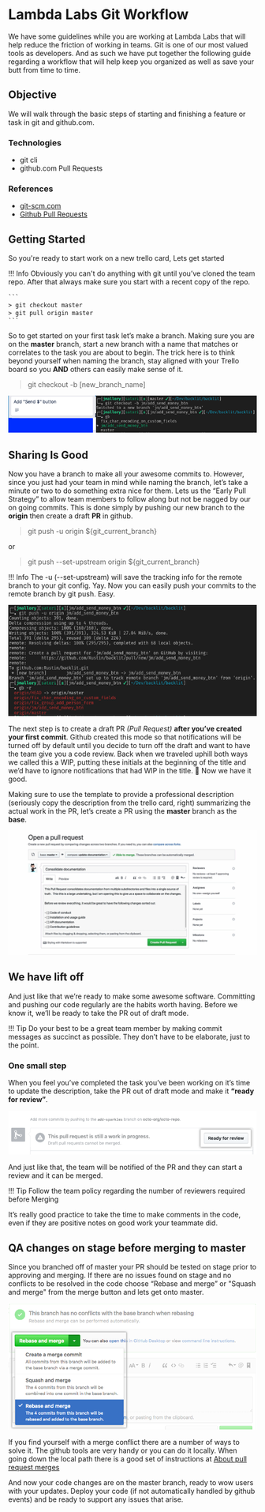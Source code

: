 # Lambda Labs Git Workflow

We have some guidelines while you are working at Lambda Labs that will help
reduce the friction of working in teams. Git is one of our most valued tools
as developers. And as such we have put together the following guide regarding
a workflow that will help keep you organized as well as save your butt from
time to time.

## Objective

We will walk through the basic steps of starting and finishing a feature or
task in git and github.com.

### Technologies

- git cli
- github.com Pull Requests

### References

- [git-scm.com](https://git-scm.com/)
- [Github Pull Requests](https://help.github.com/en/github/collaborating-with-issues-and-pull-requests/about-pull-requests)

## Getting Started

So you're ready to start work on a new trello card, Lets get started

!!! Info
    Obviously you can't do anything with git until you’ve cloned the team repo.
    After that always make sure you start with a recent copy of the repo.

    ```
    > git checkout master
    > git pull origin master
    ```

So to get started on your first task let’s make a branch. Making sure you are
on the **master** branch, start a new branch with a name that matches or correlates
to the task you are about to begin. The trick here is to think beyond yourself
when naming the branch, stay aligned with your Trello board so you **AND** others
can easily make sense of it.

> git checkout -b [new_branch_name]

![Starting a new branch](../img/git-workflow-basic/git-checkout-1.png
"start a new branch")

## Sharing Is Good

Now you have a branch to make all your awesome commits to. However, since you
just had your team in mind while naming the branch, let’s take a minute or two
to do something extra nice for them. Lets us the “Early Pull Strategy” to
allow team members to follow along but not be nagged by our on going commits.
This is done simply by pushing our new branch to the **origin** then create a draft
**PR** in github.

> git push -u origin ${git_current_branch}

or

> git push --set-upstream origin ${git_current_branch}

!!! Info
    The -u (--set-upstream) will save the tracking info for the remote branch
    to your git config. Yay. Now you can easily push your commits to the remote
    branch by git push. Easy.

![push new branch to remote](../img/git-workflow-basic/git-push-1.png
"pushing new branch to remote")

The next step is to create a draft PR *(Pull Request)* **after you’ve created
your first commit**. Github created this mode so that notifications will be
turned off by default until you decide to turn off the draft and want to have
the team give you a code review. Back when we traveled uphill both ways we
called this a WIP, putting these initials at the beginning of the title and
we’d have to ignore notifications that had WIP in the title. 🤮 Now we have
it good.

Making sure to use the template to provide a professional description
(seriously copy the description from the trello card, right) summarizing the
actual work in the PR, let’s create a PR using the **master** branch as the
**base**.

![github draft PR](../img/git-workflow-basic/github-draft-pr.gif
"github draft PR")

## We have lift off

And just like that we’re ready to make some awesome software. Committing and
pushing our code regularly are the habits worth having. Before we know it,
we’ll be ready to take the PR out of draft mode.

!!! Tip
    Do your best to be a great team member by making commit messages as
    succinct as possible. They don’t have to be elaborate, just to the
    point.

### One small step

When you feel you’ve completed the task you’ve been working on it’s time to
update the description, take the PR out of draft mode and make it **“ready
for review”**.

![make PR ready for review](../img/git-workflow-basic/github-ready-pr.png
"Make PR ready for review")

And just like that, the team will be notified of the PR and they can start
a review and it can be merged.

!!! Tip
    Follow the team policy regarding the number of reviewers required
    before Merging

It’s really good practice to take the time to make comments in the code, even
if they are positive notes on good work your teammate did.

## QA changes on stage before merging to master

Since you branched off of master your PR should be tested on stage prior
to approving and merging. If there are no issues found on stage and no
conflicts to be resolved in the code choose “Rebase and merge” or "Squash
and merge" from the merge button and lets get onto master.

![merge into master](../img/git-workflow-basic/github-merge.png
"Rebase and merge into master")

If you find yourself with a merge conflict there are a number of ways to solve
it. The github tools are very handy or you can do it locally. When going down
the local path there is a good set of instructions at
[About pull request merges](https://help.github.com/en/github/collaborating-with-issues-and-pull-requests/about-pull-request-merges)

And now your code changes are on the master branch, ready to wow users with
your updates. Deploy your code (if not automatically handled by github events)
and be ready to support any issues that arise.
